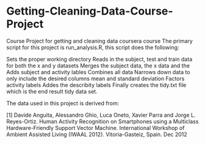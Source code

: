 # Getting-Cleaning-Data-Course-Project
Course Project for getting and cleaning data coursera course
The primary script for this project is run_analysis.R, this script does the following:

Sets the proper working directory
Reads in the subject, test and train data for both the x and y datasets
Merges the subject data, the x data and the 
Adds subject and activity lables
Combines all data
Narrows down data to only include the desired columns mean and standard deviation
Factors activity labels
Addes the describity labels
Finally creates the tidy.txt file which is the end result tidy data set.

The data used in this project is derived from:

[1] Davide Anguita, Alessandro Ghio, Luca Oneto, Xavier Parra and Jorge L. Reyes-Ortiz. 
Human Activity Recognition on Smartphones using a Multiclass Hardware-Friendly Support Vector Machine. 
International Workshop of Ambient Assisted Living (IWAAL 2012). Vitoria-Gasteiz, Spain. Dec 2012
